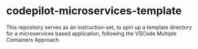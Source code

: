 # codepilot-microservices-template
This repository serves as an instruction-set, to spin up a template directory for a microservices based application, following the VSCode Multiple Containers Approach.
